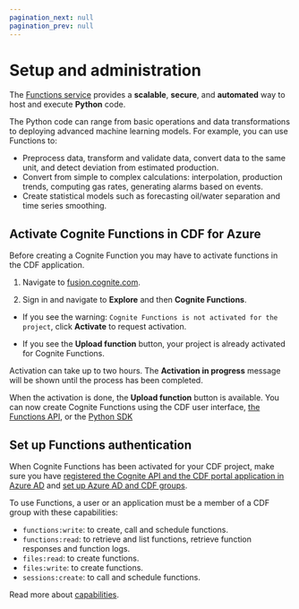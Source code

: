 ```yaml
---
pagination_next: null
pagination_prev: null
---
```


# Setup and administration

The [Functions service](https://docs.cognite.com/api/v1/#tag/Functions) provides a **scalable**, **secure**, and **automated** way to host and execute **Python** code.

The Python code can range from basic operations and data transformations to deploying advanced machine learning models. For example, you can use Functions to:

- Preprocess data, transform and validate data, convert data to the same unit, and detect deviation from estimated production.
- Convert from simple to complex calculations: interpolation, production trends, computing gas rates, generating alarms based on events.
- Create statistical models such as forecasting oil/water separation and time series smoothing.

## Activate Cognite Functions in CDF for Azure

Before creating a Cognite Function you may have to activate functions in the CDF application.

1. Navigate to [fusion.cognite.com](https://fusion.cognite.com).

1. Sign in and navigate to **Explore** and then **Cognite Functions**.

- If you see the warning: `Cognite Functions is not activated for the project`, click **Activate** to request activation.

- If you see the **Upload function** button, your project is already activated for Cognite Functions.

Activation can take up to two hours. The **Activation in progress** message will be shown until the process has been completed.

When the activation is done, the **Upload function** button is available. You can now create Cognite Functions using the CDF user interface, [the Functions API](https://docs.cognite.com/api/v1/#tag/Functions), or the [Python SDK](https://cognite-sdk-python.readthedocs-hosted.com/en/latest/cognite.html#functions)

## Set up Functions authentication

When Cognite Functions has been activated for your CDF project, make sure you have [registered the Cognite API and the CDF portal application in Azure AD](https://docs.cognite.com/cdf/access/guides/configure_cdf_azure_oidc) and [set up Azure AD and CDF groups](https://docs.cognite.com/cdf/access/guides/create_groups_oidc).

To use Functions, a user or an application must be a member of a CDF group with these capabilities:

- `functions:write`: to create, call and schedule functions.
- `functions:read`: to retrieve and list functions, retrieve function responses and function logs.
- `files:read`: to create functions.
- `files:write`: to create functions.
- `sessions:create`: to call and schedule functions.

Read more about [capabilities](https://docs.cognite.com/cdf/access/guides/capabilities).
